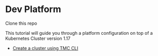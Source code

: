# Dev Platform

Clone this repo

This tutorial will guide you through a platform configuration on top of a Kubernetes Cluster version 1.17

* [Create a cluster using TMC CLI](https://github.com/dambor/devplatform/blob/master/tmc-tutorial.md)